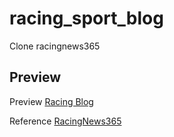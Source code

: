 # racing_sport_blog

Clone racingnews365

## Preview

Preview [Racing Blog](https://64b3fc602922993cdb0679f9--benevolent-mochi-bc45c5.netlify.app/)

Reference [RacingNews365](https://racingnews365.com/)
